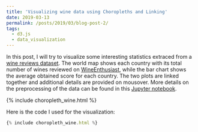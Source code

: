 ```yaml
---
title: 'Visualizing wine data using Choropleths and Linking'
date: 2019-03-13
permalink: /posts/2019/03/blog-post-2/
tags:
  - d3.js
  - data_visualization
---
```


In this post, I will try to visualize some interesting statistics extraced from a [wine reviews dataset](https://www.kaggle.com/zynicide/wine-reviews). The world map shows each country with its total number of wines reviewed on [WineEnthusiast](https://www.winemag.com/?s=&drink_type=wine), while the bar chart shows the average obtained score for each country. The two plots are linked together and additional details are provided on mousover. More details on the preprocessing of the data can be found in this [Jupyter notebook](https://github.com/ClonedOne/exp_nbs/blob/master/wine_dataset_exploration.ipynb).

{% include choropleth_wine.html %}

Here is the code I used for the visualization:

```javascript
{% include choropleth_wine.html %}
```

